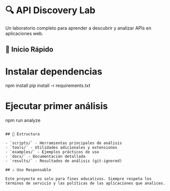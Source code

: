 # 🔍 API Discovery Lab

Un laboratorio completo para aprender a descubrir y analizar APIs en aplicaciones web.

## 🚀 Inicio Rápido

# Instalar dependencias
npm install
pip install -r requirements.txt

# Ejecutar primer análisis
npm run analyze
```

## 📁 Estructura

- `scripts/` - Herramientas principales de análisis
- `tools/` - Utilidades adicionales y extensiones
- `examples/` - Ejemplos prácticos de uso
- `docs/` - Documentación detallada
- `results/` - Resultados de análisis (git-ignored)

## ⚠️ Uso Responsable

Este proyecto es solo para fines educativos. Siempre respeta los términos de servicio y las políticas de las aplicaciones que analices.
